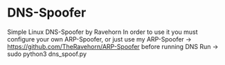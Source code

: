 # DNS-Spoofer
Simple Linux DNS-Spoofer by Ravehorn
In order to use it you must configure your own ARP-Spoofer,
or just use my ARP-Spoofer -> https://github.com/TheRavehorn/ARP-Spoofer before running DNS
Run -> sudo python3 dns_spoof.py
